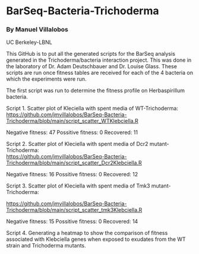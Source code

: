 # BarSeq-Bacteria-Trichoderma

### By Manuel Villalobos
UC Berkeley-LBNL



This GitHub is to put all the generated scripts for the BarSeq analysis generated in the Trichoderma/bacteria interaction project. 
This was done in the laboratory of Dr. Adam Deutschbauer and Dr. Louise Glass. These scripts are run once fitness tables are received 
for each of the 4 bacteria on which the experiments were run.


The first script was run to determine the fitness profile on Herbaspirillum bacteria.

Script 1. Scatter plot of Kleciella with spent media of WT-Trichoderma: <br/>
https://github.com/jmvillalobos/BarSeq-Bacteria-Trichoderma/blob/main/script_scatter_WTKlebciella.R

Negative fitness: 47
Possitive fitness: 0
Recovered: 11


Script 2. Scatter plot of Kleciella with spent media of Dcr2 mutant-Trichoderma: <br/>
https://github.com/jmvillalobos/BarSeq-Bacteria-Trichoderma/blob/main/script_scatter_Dcr2Klebciella.R

Negative fitness: 16
Possitive fitness: 0
Recovered: 12

Script 3.  Scatter plot of Kleciella with spent media of Tmk3 mutant-Trichoderma: <br/>

https://github.com/jmvillalobos/BarSeq-Bacteria-Trichoderma/blob/main/script_scatter_tmk3Klebciella.R

Negative fitness: 15
Possitive fitness: 0
Recovered: 14


Script 4. Generating a heatmap to show the comparison of fitness associated with Klebciella genes when exposed to exudates from the WT strain and Trichoderma mutants.

